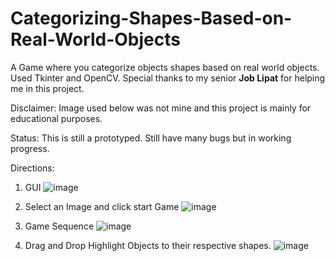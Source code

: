 # Categorizing-Shapes-Based-on-Real-World-Objects
A Game where you categorize objects shapes based on real world objects.
Used Tkinter and OpenCV.
Special thanks to my senior <b>Job Lipat</b> for helping me in this project.

Disclaimer: Image used below was not mine and this project is mainly for educational purposes.

Status: This is still a prototyped. Still have many bugs but in working progress.

Directions:
1. GUI
![image](https://user-images.githubusercontent.com/105730089/193833270-bedfd7fb-81db-4efc-a919-9d699ed1d32a.png)

2. Select an Image and click start Game
![image](https://user-images.githubusercontent.com/105730089/193833368-ba779ac2-06aa-4b9a-b508-97ed2a04cf13.png)

3. Game Sequence
![image](https://user-images.githubusercontent.com/105730089/193833426-68966960-8869-42ea-8d47-05a74d3d107e.png)

4. Drag and Drop Highlight Objects to their respective shapes.
![image](https://user-images.githubusercontent.com/105730089/193833529-34b5c61c-6c1f-459f-b3da-5e9afbfead75.png)


